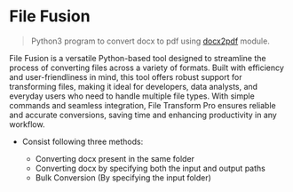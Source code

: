 # File Fusion

> Python3 program to convert docx to pdf using [docx2pdf](https://pypi.org/project/docx2pdf/) module.

File Fusion is a versatile Python-based tool designed to streamline the process of converting files across a variety of formats. Built with efficiency and user-friendliness in mind, this tool offers robust support for transforming files, making it ideal for developers, data analysts, and everyday users who need to handle multiple file types. With simple commands and seamless integration, File Transform Pro ensures reliable and accurate conversions, saving time and enhancing productivity in any workflow.
 
- Consist following three methods:

    - Converting docx present in the same folder
    - Converting docx by specifying both the input and output paths
    - Bulk Conversion (By specifying the input folder)

